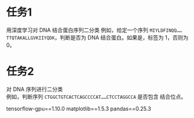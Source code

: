 # 任务1   
用深度学习对 DNA 结合蛋白序列二分类
例如，给定一个序列 `MIYLDFINQQ……TTQTAKALLGVKIIYQDK`，判断是否为
DNA 结合蛋白。如果是，标签为 1，否则为 0。

# 任务2
对 DNA 序列进行二分类   
例如，判断序列 `CTGGCTGTCACTCAGCCCCAT……CTCCTAGGCCA` 是否包含
结合位点。

tensorflow-gpu==1.10.0
matplotlib==1.5.3
pandas==0.25.3